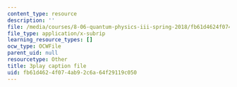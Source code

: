 ```yaml
---
content_type: resource
description: ''
file: /media/courses/8-06-quantum-physics-iii-spring-2018/fb61d4624f074ab92c6a64f29119c050_p3NpyfNp78.srt
file_type: application/x-subrip
learning_resource_types: []
ocw_type: OCWFile
parent_uid: null
resourcetype: Other
title: 3play caption file
uid: fb61d462-4f07-4ab9-2c6a-64f29119c050
---
```

